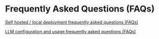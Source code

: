 # Frequently Asked Questions (FAQs)

[Self hosted / local deployment frequently asked questions (FAQs)](https://docs.dify.ai/learn-more/faq/self-host-faq)

[LLM configuration and usage frequently asked questions (FAQs)](https://docs.dify.ai/learn-more/faq/use-llms-faq)